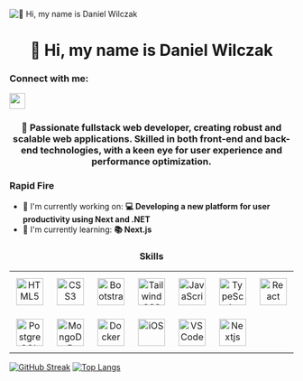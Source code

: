 ![👋 Hi, my name is Daniel Wilczak](https://images-wixmp-ed30a86b8c4ca887773594c2.wixmp.com/f/c83c004e-1370-4756-88e5-4071de797088/dgdq8br-09cc7ad6-a021-47a5-b0e0-917b12b0f7a7.gif?token=eyJ0eXAiOiJKV1QiLCJhbGciOiJIUzI1NiJ9.eyJzdWIiOiJ1cm46YXBwOjdlMGQxODg5ODIyNjQzNzNhNWYwZDQxNWVhMGQyNmUwIiwiaXNzIjoidXJuOmFwcDo3ZTBkMTg4OTgyMjY0MzczYTVmMGQ0MTVlYTBkMjZlMCIsIm9iaiI6W1t7InBhdGgiOiJcL2ZcL2M4M2MwMDRlLTEzNzAtNDc1Ni04OGU1LTQwNzFkZTc5NzA4OFwvZGdkcThici0wOWNjN2FkNi1hMDIxLTQ3YTUtYjBlMC05MTdiMTJiMGY3YTcuZ2lmIn1dXSwiYXVkIjpbInVybjpzZXJ2aWNlOmZpbGUuZG93bmxvYWQiXX0.tqRMtE-b2QiI2nnefNxSDMJvZCcYqFmq2ccg_Xfzqb8)

<div id="toc">
  <ul align="center" style="list-style: none">
    <summary>
      <h1>
        👋 Hi, my name is Daniel Wilczak
      </h1>
    </summary>
  </ul>
</div>

**<h3 align="left">Connect with me:</h3>**
<p align="left"><a href="https://www.linkedin.com/in/daniel-wilczak" target="_blank"><img src="https://img.shields.io/badge/LinkedIn-0077B5?style=for-the-badge&logo=linkedin&logoColor=white" height="28" style="margin-right: 4px"></a></p>

**<h3 align="center">🚀 Passionate fullstack web developer, creating robust and scalable web applications. Skilled in both front-end and back-end technologies, with a keen eye for user experience and performance optimization.</h3>**

**<h3 align="left">Rapid Fire</h3>**

- 💼 I'm currently working on: **💻 Developing a new platform for user productivity using Next and .NET**
- 🌱 I'm currently learning: **📚 Next.js**

**<h3 align="center">Skills</h3>**

<table style="width: 100%; border: 0px solid white;"><tr><td style="text-align: center; border: 0px; padding: 12px;"><img src="https://cdn.jsdelivr.net/gh/devicons/devicon/icons/html5/html5-original.svg" height="48" alt="HTML5"/></td><td style="text-align: center; border: 0px; padding: 12px;"><img src="https://cdn.jsdelivr.net/gh/devicons/devicon/icons/css3/css3-original.svg" height="48" alt="CSS3"/></td><td style="text-align: center; border: 0px; padding: 12px;"><img src="https://skillicons.dev/icons?i=bootstrap" height="48" alt="Bootstrap"/></td><td style="text-align: center; border: 0px; padding: 12px;"><img src="https://cdn.jsdelivr.net/gh/devicons/devicon@latest/icons/tailwindcss/tailwindcss-original.svg" height="48" alt="Tailwind CSS"/></td><td style="text-align: center; border: 0px; padding: 12px;"><img src="https://cdn.jsdelivr.net/gh/devicons/devicon/icons/javascript/javascript-original.svg" height="48" alt="JavaScript"/></td><td style="text-align: center; border: 0px; padding: 12px;"><img src="https://cdn.simpleicons.org/typescript/3178C6" height="48" alt="TypeScript"/></td><td style="text-align: center; border: 0px; padding: 12px;"><img src="https://skillicons.dev/icons?i=react" height="48" alt="React"/></td><td style="text-align: center; border: 0px; padding: 12px;"><img src="https://skillicons.dev/icons?i=angular" height="48" alt="Angular"/></td><td style="text-align: center; border: 0px; padding: 12px;"><img src="https://skillicons.dev/icons?i=vue" height="48" alt="Vue"/></td><td style="text-align: center; border: 0px; padding: 12px;"><img src="https://skillicons.dev/icons?i=dotnet" height="48" alt="ASP.NET"/></td><td style="text-align: center; border: 0px; padding: 12px;"><img src="https://skillicons.dev/icons?i=cs" height="48" alt="CSharp"/></td><td style="text-align: center; border: 0px; padding: 12px;"><img src="https://cdn.jsdelivr.net/gh/devicons/devicon@latest/icons/microsoftsqlserver/microsoftsqlserver-original-wordmark.svg" height="48" alt="Microsoft SQL Server"/></td></tr><tr><td style="text-align: center; border: 0px; padding: 12px;"><img src="https://skillicons.dev/icons?i=postgresql" height="48" alt="PostgreSQL"/></td><td style="text-align: center; border: 0px; padding: 12px;"><img src="https://skillicons.dev/icons?i=mongodb" height="48" alt="MongoDB"/></td><td style="text-align: center; border: 0px; padding: 12px;"><img src="https://cdn.simpleicons.org/docker/2496ED" height="48" alt="Docker"/></td><td style="text-align: center; border: 0px; padding: 12px;"><img src="https://cdn.jsdelivr.net/gh/devicons/devicon/icons/apple/apple-original.svg" height="48" alt="iOS"/></td><td style="text-align: center; border: 0px; padding: 12px;"><img src="https://cdn.jsdelivr.net/gh/devicons/devicon@latest/icons/vscode/vscode-original.svg" height="48" alt="VSCode"/></td><td style="text-align: center; border: 0px; padding: 12px;"><img src="https://skillicons.dev/icons?i=nextjs" height="48" alt="Nextjs"/></td></table>

[![GitHub Streak](http://github-readme-streak-stats.herokuapp.com?user=WilczakDaniel&theme=dark&mode=weekly)](https://git.io/streak-stats)
[![Top Langs](https://github-readme-stats.vercel.app/api/top-langs/?username=WilczakDaniel&layout=compact&theme=vision-friendly-dark)](https://github.com/anuraghazra/github-readme-stats)

